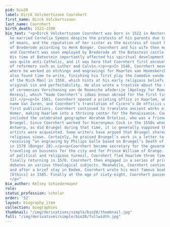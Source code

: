 ```yaml
---
pid: bio20
label: Dirck Volckertszoon Coornhert
first_name: Dirck Volckertszoon
last_name: Coornhert
birth_death: 1522–1590
bio_text: "<p>Dirck Volckertszoon Coornhert was born in 1522 in Amsterdam. In 1539,
  he married Cornelia Symons despite the protests of his parents due to her age, lack
  of means, and the reputation of her sister as the mistress of count Reinoud III
  of Brederode according to Henk Bonger. Coornhert and his wife then moved to Haarlem,
  and Coornhert was soon employed by Brederode at the Batestein castle as a steward.
  His time at Batestein importantly affected his spiritual development as the court
  was quite anti-Catholic, and it was here that Coornhert first encountered the works
  of reformers such as Luther and Calvin.</p><p>In 1546, Coornhert moved back to Haarlem,
  where he worked on etchings and engravings for Maarten van Heemskerck. Coornhert
  also found time to write, finishing his first play the Comedie vande Rycke man [Comedy
  of the Rich Man] in 1550, which hints at his early religious beliefs regarding predestination,
  original sin and perfectability. He also wrote a treatise about the significance
  of ceremonies Verschoning van de Roomsche afoderije [Apology for Roman Catholic
  Heresy], which “made Coornhert’s ideas known abroad for the first time” (Bonger
  22).</p><p>In 1561, Coornhert opened a printing office in Haarlem, which took the
  name Van Zuren, and Coornhert’s translation of Cicero’s De officiis was one of its
  first publications. Coornhert continued to translate ancient works of Seneca and
  Homer, making Haarlem into a thriving center for the Renaissance. Coornhert’s friends
  included the celebrated geographer Abraham Ortelius, who was a friend of Pieter
  Bruegel. Since Coornhert worked for Hieronymus Cock in the 1550s when he moved to
  Antwerp, as did Bruegel during that time, it is generally supposed that the two
  artists were acquainted. Some writers have argued that Bruegel shared Coornhert’s
  religious views. Certainly, he praised Bruegel’s work in a letter to Ortelius after
  receiving “an engraving by Philips Galle based on Bruegel’s Death of The Virgin”
  in 1578 (Bonger 28).</p><p>Coornhert became secretary for the government in Haarlem,
  traveling on business for the city and for Prince William of Orange. As a result
  of political and religious turmoil, Coornhert fled Haarlem three times into exile,
  finally returning in 1576. Coornhert then engaged in a series of private and public
  debates on various theological subjects. Meanwhile, Coornhert continued writing,
  and after a brief stay in Emdem, Coornhert wrote his most famous book Zedekunst
  [Ethics] in 1585. Finally at the age of sixty-eight, Coornhert passed away in Haarlem.
  </p>"
bio_author: Kelsey Schiedermayer
role:
status_profession: scholar
order: '52'
layout: biography_item
collection: biographies
thumbnail: "/img/derivatives/simple/bio20/thumbnail.jpg"
full: "/img/derivatives/simple/bio20/fullwidth.jpg"
---
```

